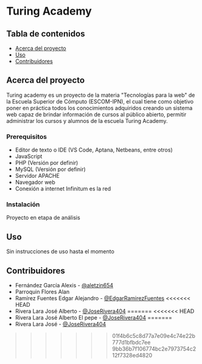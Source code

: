 # Turing Academy

## Tabla de contenidos

- [Acerca del proyecto](#Acerca)
- [Uso](#Uso)
- [Contribuidores](#Contribuidores)

## Acerca del proyecto <a name = "Acerca"></a>

Turing academy es un proyecto de la materia
"Tecnologías para la web" de la Escuela Superior de Cómputo (ESCOM-IPN), el cual tiene como objetivo poner en práctica todos los conocimientos adquiridos creando un sistema web capaz de brindar información  de cursos al público abierto, permitir administrar los cursos y alumnos de la escuela Turing Academy.

### Prerequisitos

- Editor de texto o IDE (VS Code, Aptana, Netbeans, entre otros)
- JavaScript
- PHP (Versión por definir)
- MySQL (Versión por definir)
- Servidor APACHE
- Navegador web
- Conexión a internet Infinitum es la red

### Instalación

Proyecto en etapa de análisis

## Uso <a name = "Uso"></a>

Sin instrucciones de uso hasta el momento

## Contribuidores <a name = "Contribuidores"></a>

- Fernández García Alexis - [@aletzin654](https://github.com/aletzin654)
- Parroquin Flores Alan
- Ramírez Fuentes Edgar Alejandro - [@EdgarRamirezFuentes](https://github.com/EdgarRamirezFuentes)
<<<<<<< HEAD
- Rivera Lara José Alberto - [@JoseRivera404](https://github.com/JoseRivera404)
=======
<<<<<<< HEAD
- Rivera Lara José Alberto El pepe - [@JoseRivera404](https://github.com/JoseRivera404)
=======
- Rivera Lara José - [@JoseRivera404](https://github.com/JoseRivera404)
>>>>>>> 01f4b6c5c8d77a7e09e4c74e22b777d1bfbdc7ee
>>>>>>> 9bb36b7f106774bc2e7973754c212f7328ed4820
